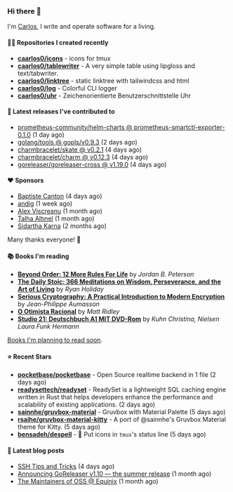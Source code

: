 ### Hi there 👋

I'm [Carlos](https://caarlos0.dev), I write and operate software for a living.

#### 👨‍💻 Repositories I created recently
- **[caarlos0/icons](https://github.com/caarlos0/icons)** - icons for tmux
- **[caarlos0/tablewriter](https://github.com/caarlos0/tablewriter)** - A very simple table using lipgloss and text/tabwriter.
- **[caarlos0/linktree](https://github.com/caarlos0/linktree)** - static linktree with tailwindcss and html
- **[caarlos0/log](https://github.com/caarlos0/log)** - Colorful CLI logger
- **[caarlos0/uhr](https://github.com/caarlos0/uhr)** - Zeichenorientierte Benutzerschnittstelle Uhr

#### 🚀 Latest releases I've contributed to


- [prometheus-community/helm-charts @ prometheus-smartctl-exporter-0.1.0](https://github.com/prometheus-community/helm-charts/releases/tag/prometheus-smartctl-exporter-0.1.0) (1 day ago)
- [golang/tools @ gopls/v0.9.3](https://github.com/golang/tools/releases/tag/gopls%2Fv0.9.3) (2 days ago)
- [charmbracelet/skate @ v0.2.1](https://github.com/charmbracelet/skate/releases/tag/v0.2.1) (4 days ago)
- [charmbracelet/charm @ v0.12.3](https://github.com/charmbracelet/charm/releases/tag/v0.12.3) (4 days ago)
- [goreleaser/goreleaser-cross @ v1.19.0](https://github.com/goreleaser/goreleaser-cross/releases/tag/v1.19.0) (4 days ago)

#### ❤️ Sponsors
- [Baptiste Canton](https://github.com/batmac) (4 days ago)
- [andig](https://github.com/andig) (1 week ago)
- [Alex Viscreanu](https://github.com/aexvir) (1 month ago)
- [Talha Altınel](https://github.com/MrWormHole) (1 month ago)
- [Sidartha Karna](https://github.com/sidarthakarna) (2 months ago)

Many thanks everyone! 🙏

#### 📚 Books I'm reading
- **[Beyond Order: 12 More Rules For Life](https://www.goodreads.com/book/show/57422874-beyond-order)** by _Jordan B. Peterson_
- **[The Daily Stoic: 366 Meditations on Wisdom, Perseverance, and the Art of Living](https://www.goodreads.com/book/show/29093292-the-daily-stoic)** by _Ryan Holiday_
- **[Serious Cryptography: A Practical Introduction to Modern Encryption](https://www.goodreads.com/book/show/36265193-serious-cryptography)** by _Jean-Philippe Aumasson_
- **[O Otimista Racional](https://www.goodreads.com/book/show/32706964-o-otimista-racional)** by _Matt Ridley_
- **[Studio 21: Deutschbuch A1 MIT DVD-Rom](https://www.goodreads.com/book/show/25495148-studio-21)** by _Kuhn Christina, Nielsen Laura Funk Hermann_

[Books I'm planning to read soon](https://www.amazon.com.br/hz/wishlist/ls/EB8P7VS717SV).

#### ⭐ Recent Stars


- **[pocketbase/pocketbase](https://github.com/pocketbase/pocketbase)** - Open Source realtime backend in 1 file (2 days ago)
- **[readysettech/readyset](https://github.com/readysettech/readyset)** - ReadySet is a lightweight SQL caching engine written in Rust that helps developers enhance the performance and scalability of existing applications.  (2 days ago)
- **[sainnhe/gruvbox-material](https://github.com/sainnhe/gruvbox-material)** - Gruvbox with Material Palette (5 days ago)
- **[rsaihe/gruvbox-material-kitty](https://github.com/rsaihe/gruvbox-material-kitty)** - A port of @sainnhe&#39;s Gruvbox Material theme for Kitty. (5 days ago)
- **[bensadeh/despell](https://github.com/bensadeh/despell)** - 🎩 Put icons in `tmux`&#39;s status line (5 days ago)

#### 📄 Latest blog posts
- [SSH Tips and Tricks](https://carlosbecker.com/posts/ssh-tips-and-tricks/) (4 days ago)
- [Announcing GoReleaser v1.10 — the summer release](https://carlosbecker.com/posts/goreleaser-v1.10/) (1 month ago)
- [The Maintainers of OSS @ Equinix](https://carlosbecker.com/posts/equinix-maintainers-oss/) (1 month ago)
